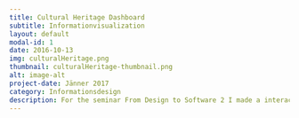 ```yaml
---
title: Cultural Heritage Dashboard
subtitle: Informationvisualization
layout: default
modal-id: 1
date: 2016-10-13
img: culturalHeritage.png
thumbnail: culturalHeritage-thumbnail.png
alt: image-alt
project-date: Jänner 2017
category: Informationsdesign
description: For the seminar From Design to Software 2 I made a interactive information visualization of the Europeana Database. To accomplish this task I used the JavaScript library d3.js.
---
```

